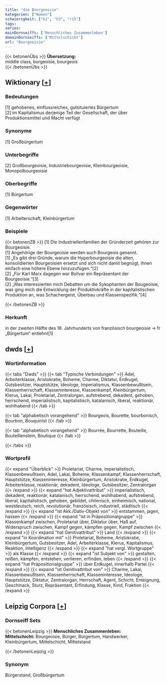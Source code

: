 ```yaml
---
title: "die Bourgeoisie"
kategorien: ["Nomen"]
schwierigkeit: ["k2", "h3", "r15"]
tags:
series:
mainDornseiffs: ['Menschliches Zusammenleben']
domainDornseiffs: ['Mittelschicht']
url: "Bourgeoisie"
---
```


{{< betonenÜbs >}}
**Übersetzung:**  
middle class, burgeoisie, bourgeois  
{{< /betonenÜbs >}}

## Wiktionary [[+](https://de.wiktionary.org/wiki/Bourgeoisie)]

### Bedeutungen
[1] gehobenes, einflussreiches, gutsituiertes Bürgertum  
[2] im Kapitalismus derjenige Teil der Gesellschaft, der über Produktionsmittel und Macht verfügt  

### Synonyme
[1] Großbürgertum  

### Unterbegriffe
[2] Großbourgeoisie, Industriebourgeoisie, Kleinbourgeoisie, Monopolbourgeoisie  

### Oberbegriffe
[1] Bürgertum  

### Gegenwörter
[1] Arbeiterschaft, Kleinbürgertum  

### Beispiele
{{< betonenZB >}}
[1] Die Industriellenfamilien der Gründerzeit gehören zur Bourgeoisie.  
[1] Angehörige der Bourgeoisie werden auch Bourgeois genannt.  
[1] „Es gibt drei Gründe, warum die Hyperbourgeoisie die alten, konsolidierten Bourgeoisien ersetzt und sich nicht damit begnügt, ihnen einfach eine höhere Ebene hinzuzufügen.“[2]  
[2] „Für Karl Marx dagegen war Bolívar ein Repräsentant der Bourgeoisie.“[3]  
[2] „Was interessierten mich Debatten um die Sykophanten der Bougeoisie, was ging mich die Entwicklung der Produktivkräfte in der kapitalistischen Produktion an, was Schachergeist, Überbau und Klassenspezifik.“[4]  

{{< /betonenZB >}}
### Herkunft
in der zweiten Hälfte des 18. Jahrhunderts von französisch bourgeoisie → fr „Bürgertum“ entlehnt[1]  



## dwds [[+](https://www.dwds.de/wb/Bourgeoisie)]

### Wortinformation
{{< tabs "Dwds" >}}
{{< tab "Typische Verbindungen" >}}
Adel, Arbeiterklasse, Aristokratie, Boheme, Charme, Diktatur, Erdkugel, Gutsbesitzer, Hauptstütze, Ideologe, Imperialismus, Klassenbewußtsein, Klassenherrschaft, Klasseninteresse, Klassenkampf, Kleinbürgertum, Klerus, Lakai, Proletariat, Zentralorgan, aufstrebend, dekadent, gehoben, herrschend, imperialistisch, kapitalistisch, katalanisch, liberal, reaktionär, wohlhabend
{{< /tab >}}

{{< tab "alphabetisch vorangehend" >}}
Bourgeois, Bourette, bourbonisch, Bourbon, Bouquinist
{{< /tab >}}

{{< tab "alphabetisch vorangehend" >}}
Bourrée, Bourrette, Bouteille, Bouteillenstein, Boutique
{{< /tab >}}

{{< /tabs >}}

### Wortprofil
{{< expand "Überblick" >}} Proletariat, Charme, imperialistisch, Klassenbewußtsein, Adel, Lakai, Boheme, Klassenkampf, Klassenherrschaft, Hauptstütze, Klasseninteresse, Kleinbürgertum, Aristokratie, Erdkugel, Arbeiterklasse, reaktionär, dekadent, Ideologe, Gutsbesitzer, Zentralorgan {{< /expand >}}
{{< expand "hat Adjektivattribut" >}} imperialistisch, dekadent, reaktionär, katalanisch, herrschend, wohlhabend, aufstrebend, liberal, kapitalistisch, gehoben, gebildet, chilenisch, einheimisch, national, westdeutsch, reich, revolutionär, französisch, industriell, städtisch {{< /expand >}}
{{< expand "ist Akk./Dativ-Objekt von" >}} entstammen, jagen, hassen {{< /expand >}}
{{< expand "ist in Präpositionalgruppe" >}} Klassenkampf zwischen, Proletariat über, Diktatur über, Haß auf, Widerspruch zwischen, Kampf gegen, kämpfen gegen, Kampf zwischen {{< /expand >}}
{{< expand "hat Genitivattribut" >}} Land {{< /expand >}}
{{< expand "in Koordination mit" >}} Proletariat, Boheme, Aristokratie, Kleinbürgertum, Gutsbesitzer, Adel, Arbeiterklasse, Klerus, Kapitalismus, Reaktion, Intelligenz {{< /expand >}}
{{< expand "hat vergl. Wortgruppe" >}} als Klasse {{< /expand >}}
{{< expand "ist Subjekt von" >}} gestalten, reißen, kämpfen, entstehen, verlieren, erfinden, leben {{< /expand >}}
{{< expand "hat Präpositionalgruppe" >}} über Erdkugel, innerhalb Partei {{< /expand >}}
{{< expand "ist Genitivattribut von" >}} Charme, Lakai, Klassenbewußtsein, Klassenherrschaft, Klasseninteresse, Ideologe, Hauptstütze, Diktatur, Zentralorgan, Herrschaft, Agent, Schicht, Enteignung, Geschmack, Sturz, Repräsentant, Erfindung, Klasse, Kind, Fraktion {{< /expand >}}

## Leipzig Corpora [[+](https://corpora.uni-leipzig.de/en/res?word=Bourgeoisie&corpusId=deu_newscrawl-public_2018)]

### Dornseiff Sets
{{< betonenLeipzig >}}
**Menschliches Zusammenleben:**  
**Mittelschicht:** Bourgeoisie, Bürger, Bürgertum, Handwerker, Kleinbürgertum, Mittelschicht, Mittelstand  

{{< /betonenLeipzig >}}

### Synonym
Bürgerstand, Großbürgertum

